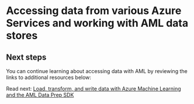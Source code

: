 # Accessing data from various Azure Services and working with AML data stores

## Next steps

You can continue learning about accessing data with AML by reviewing the links to additional resources below:

Read next: [Load, transform, and write data with Azure Machine Learning and the AML Data Prep SDK](./loading-and-writing-data.md)
